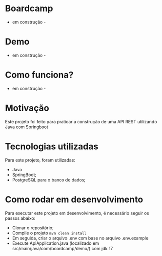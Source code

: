 # Boardcamp
- em construção - 





# Demo
- em construção -

# Como funciona?
- em construção - 


# Motivação 
Este projeto foi feito para praticar a construção de uma API REST utilizando Java com Springboot

# Tecnologias utilizadas
Para este projeto, foram utilizadas:

- Java
- SpringBoot;
- PostgreSQL para o banco de dados;


# Como rodar em desenvolvimento
Para executar este projeto em desenvolvimento, é necessário seguir os passos abaixo:

- Clonar o repositório;
- Compile o projeto `mvn clean install`
- Em seguida, criar o arquivo .env com base no arquivo .env.example
- Execute ApiApplication.java (localizado em src/main/java/com/boardcamp/demo/) com jdk 17
